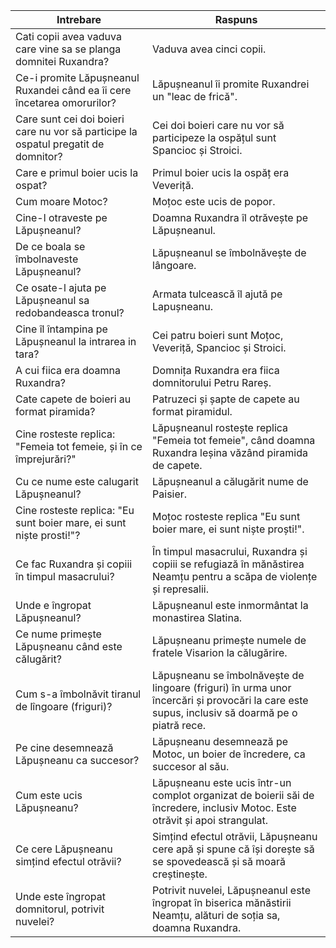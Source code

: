 | Intrebare | Raspuns |
| --------- | ------- |
| Cati copii avea vaduva care vine sa se planga domnitei Ruxandra? | Vaduva avea cinci copii. |
| Ce-i promite Lăpușneanul Ruxandei când ea îi cere încetarea omorurilor? | Lăpușneanul îi promite Ruxandrei un "leac de frică". |
| Care sunt cei doi boieri care nu vor să participe la ospatul pregatit de domnitor? | Cei doi boieri care nu vor să participeze la ospățul sunt Spancioc și Stroici. |
| Care e primul boier ucis la ospat? | Primul boier ucis la ospăț era Veveriță. |
| Cum moare Motoc? | Moțoc este ucis de popor. |
| Cine-l otraveste pe Lăpușneanul? | Doamna Ruxandra îl otrăvește pe Lăpușneanul. |
| De ce boala se îmbolnaveste Lăpușneanul? | Lăpușneanul se îmbolnăvește de lângoare. |
| Ce osate-l ajuta pe Lăpușneanul sa redobandeasca tronul? | Armata tulcească îl ajută pe Lapușneanu. |
| Cine îl întampina pe Lăpușneanul la intrarea in tara? | Cei patru boieri sunt Moțoc, Veveriță, Spancioc și Stroici. |
| A cui fiica era doamna Ruxandra? | Domnița Ruxandra era fiica domnitorului Petru Rareș. |
| Cate capete de boieri au format piramida? | Patruzeci și șapte de capete au format piramidul. |
| Cine rosteste replica: "Femeia tot femeie, și în ce împrejurări?" | Lăpușneanul rostește replica "Femeia tot femeie", când doamna Ruxandra leșina văzând piramida de capete. |
| Cu ce nume este calugarit Lăpușneanul? | Lăpușneanul a călugărit nume de Paisier. |
| Cine rosteste replica: "Eu sunt boier mare, ei sunt niște prosti!"? | Moțoc rosteste replica "Eu sunt boier mare, ei sunt niște proști!". |
| Ce fac Ruxandra și copiii în timpul masacrului? | În timpul masacrului, Ruxandra și copiii se refugiază în mănăstirea Neamțu pentru a scăpa de violențe și represalii. |
| Unde e îngropat Lăpușneanul? | Lăpușneanul este inmormântat la monastirea Slatina. |
| Ce nume primește Lăpușneanu când este călugărit? | Lăpușneanu primește numele de fratele Visarion la călugărire. |
| Cum s-a îmbolnăvit tiranul de lîngoare (friguri)? | Lăpușneanu se îmbolnăvește de lingoare (friguri) în urma unor încercări și provocări la care este supus, inclusiv să doarmă pe o piatră rece. |
| Pe cine desemnează Lăpușneanu ca succesor? | Lăpușneanu desemnează pe Motoc, un boier de încredere, ca succesor al său. |
| Cum este ucis Lăpușneanu? | Lăpușneanu este ucis într-un complot organizat de boierii săi de încredere, inclusiv Motoc. Este otrăvit și apoi strangulat. |
| Ce cere Lăpușneanu simțind efectul otrăvii? | Simțind efectul otrăvii, Lăpușneanu cere apă și spune că își dorește să se spovedească și să moară creștinește. |
| Unde este îngropat domnitorul, potrivit nuvelei? | Potrivit nuvelei, Lăpușneanul este îngropat în biserica mănăstirii Neamțu, alături de soția sa, doamna Ruxandra. |

